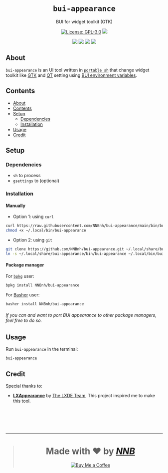 <h1 align="center"><code>bui-appearance</code></h1>
<p align="center">BUI for widget toolkit (GTK)</p>
<p align="center"><a href="https://github.com/NNBnh/bui-appearance/blob/main/LICENSE"><img src="https://img.shields.io/github/license/NNBnh/bui-appearance?labelColor=073551&color=4EAA25&style=for-the-badge" alt="License: GPL-3.0"></a> <a href="https://gist.github.com/NNBnh/9ef453aba3efce26046e0d3119dab5a7#development-abandoned"><img src="https://img.shields.io/badge/development-abandoned-%234EAA25.svg?labelColor=073551&style=for-the-badge"></a></p>
<p align="center"><a href="https://github.com/NNBnh/bui-appearance/watchers"><img src="https://img.shields.io/github/watchers/NNBnh/bui-appearance?labelColor=073551&color=4EAA25&style=flat-square"></a> <a href="https://github.com/NNBnh/bui-appearance/stargazers"><img src="https://img.shields.io/github/stars/NNBnh/bui-appearance?labelColor=073551&color=4EAA25&style=flat-square"></a> <a href="https://github.com/NNBnh/bui-appearance/network/members"><img src="https://img.shields.io/github/forks/NNBnh/bui-appearance?labelColor=073551&color=4EAA25&style=flat-square"></a> <a href="https://github.com/NNBnh/bui-appearance/issues"><img src="https://img.shields.io/github/issues/NNBnh/bui-appearance?labelColor=073551&color=4EAA25&style=flat-square"></a></p>

## About
`bui-appearance` is an UI tool written in [`portable sh`](https://github.com/dylanaraps/pure-sh-bible) that change widget toolkit like [GTK](https://gtk.org) and [QT](https://www.qt.io) setting using [BUI environment variables](https://github.com/superb-ui/bui).

## Contents
- [About](#about)
- [Contents](#contents)
- [Setup](#setup)
  - [Dependencies](#dependencies)
  - [Installation](#installation)
- [Usage](#usage)
- [Credit](#credit)

## Setup
### Dependencies
- `sh` to process
- `gsettings` to (optional)

### Installation
#### Manually
- Option 1: using `curl`

```sh
curl https://raw.githubusercontent.com/NNBnh/bui-appearance/main/bin/bui-appearance > ~/.local/bin/bui-appearance
chmod +x ~/.local/bin/bui-appearance
```

- Option 2: using `git`

```sh
git clone https://github.com/NNBnh/bui-appearance.git ~/.local/share/bui-appearance
ln -s ~/.local/share/bui-appearance/bin/bui-appearance ~/.local/bin/bui-appearance
```

#### Package manager
For [`bpkg`](https://github.com/bpkg/bpkg) user:

```sh
bpkg install NNBnh/bui-appearance
```

For [Basher](https://github.com/bpkg/bpkg) user:

```sh
basher install NNBnh/bui-appearance
```

###### If you can and want to port BUI appearance to other package managers, feel free to do so.

## Usage
Run `bui-appearance` in the terminal:

```sh
bui-appearance
```

## Credit
Special thanks to:
- [**LXAppearance**](https://wiki.lxde.org/en/LXAppearance) by [The LXDE Team](https://www.lxde.org), This project inspired me to make this tool.

<br><br><br><br>

---

> <h1 align="center">Made with ❤️ by <a href="https://github.com/NNBnh"><i>NNB</i></a></h1>
>
> <p align="center"><a href="https://www.buymeacoffee.com/nnbnh"><img src="https://img.shields.io/badge/buy_me_a_coffee%20-%23F7CA88.svg?logo=buy-me-a-coffee&logoColor=333333&style=for-the-badge" alt="Buy Me a Coffee"></p>
